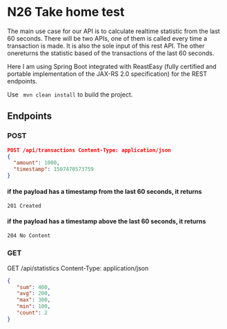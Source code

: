 # N26 Take home test

The main use case for our API is to calculate realtime statistic from the last 60 seconds. There will be two APIs, one of them is called every time a transaction is made. It is also the sole input of this rest API. The other onereturns the statistic based of the transactions of the last 60 seconds.

Here I am using Spring Boot integrated with ReastEasy (fully certified and portable implementation of the JAX-RS 2.0 specification) for the REST endpoints. 

Use ``` mvn clean install``` to build the project.

## Endpoints
### POST
```json
POST /api/transactions Content-Type: application/json
{
  "amount": 1000,
  "timestamp": 1507470573759
}
```
#### if the payload has a timestamp from the last 60 seconds, it returns
```
201 Created
```

#### if the payload has a timestamp above the last 60 seconds, it returns
```
204 No Content
```

### GET
GET /api/statistics Content-Type: application/json
```json
{
   "sum": 400,
   "avg": 200,
   "max": 300,
   "min": 100,
   "count": 2
}
```
